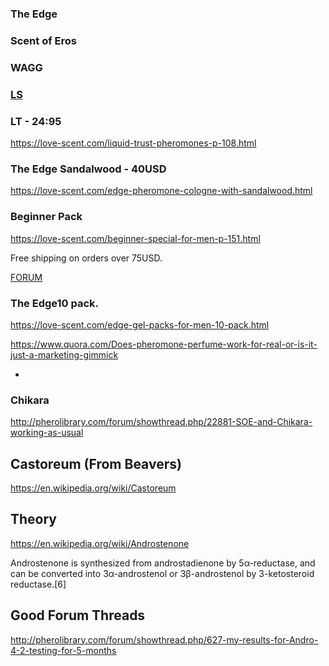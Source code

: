 ### The Edge

### Scent of Eros

### WAGG

### [LS](https://love-scent.com/)

### LT - 24:95

https://love-scent.com/liquid-trust-pheromones-p-108.html

### The Edge Sandalwood - 40USD

https://love-scent.com/edge-pheromone-cologne-with-sandalwood.html

### Beginner Pack

https://love-scent.com/beginner-special-for-men-p-151.html

Free shipping on orders over 75USD.

[FORUM](http://pherolibrary.com/forum/)

### The Edge10 pack.

https://love-scent.com/edge-gel-packs-for-men-10-pack.html

https://www.quora.com/Does-pheromone-perfume-work-for-real-or-is-it-just-a-marketing-gimmick

*

### Chikara

http://pherolibrary.com/forum/showthread.php/22881-SOE-and-Chikara-working-as-usual

## Castoreum (From Beavers)

https://en.wikipedia.org/wiki/Castoreum


## Theory

https://en.wikipedia.org/wiki/Androstenone

Androstenone is synthesized from androstadienone by 5α-reductase, and can be converted into 3α-androstenol 
or 3β-androstenol by 3-ketosteroid reductase.[6]

## Good Forum Threads

http://pherolibrary.com/forum/showthread.php/627-my-results-for-Andro-4-2-testing-for-5-months
